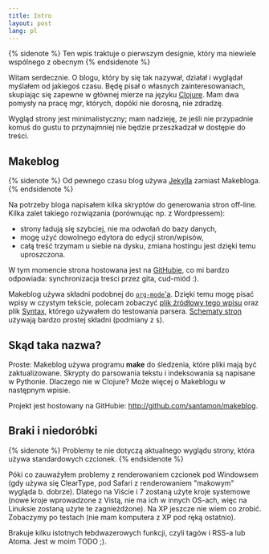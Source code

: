 ```yaml
---
title: Intro
layout: post
lang: pl
---
```


{% sidenote %}
Ten wpis traktuje o pierwszym designie, który ma niewiele wspólnego z obecnym
{% endsidenote %}

Witam serdecznie. O blogu, który by się tak nazywał, działał i wyglądał myślałem
od jakiegoś czasu. Będę pisał o własnych zainteresowaniach,
skupiając się zapewne w głównej mierze na języku [Clojure](http://clojure.org).
Mam dwa pomysły na pracę mgr, których, dopóki nie dorosną, nie zdradzę.

Wygląd strony jest minimalistyczny; mam nadzieję, że jeśli nie przypadnie
komuś do gustu to przynajmniej nie będzie przeszkadzał w dostępie do treści.

## Makeblog

{% sidenote %}
Od pewnego czasu blog używa [Jekylla](https://github.com/mojombo/jekyll) zamiast Makebloga.
{% endsidenote %}

Na potrzeby bloga napisałem kilka skryptów do generowania stron off-line.
Kilka zalet takiego rozwiązania (porównując np. z Wordpressem):
- strony ładują się szybciej, nie ma odwołań do bazy danych,
- mogę użyć dowolnego edytora do edycji stron/wpisów,
- całą treść trzymam u siebie na dysku, zmiana hostingu jest dzięki temu uproszczona.

W tym momencie strona hostowana jest na
[GitHubie](http://github.com/santamon/santamon.github.com), co mi
bardzo odpowiada: synchronizacja treści przez gita, cud-miód :).

Makeblog używa składni podobnej do [`org-mode`'a](http://orgmode.org).
Dzięki temu mogę pisać wpisy w czystym tekście, polecam zobaczyć
[plik źródłowy tego wpisu](http://github.com/santamon/santamon.github.com/blob/master/input/intro.txt)
oraz plik
[Syntax](http://github.com/santamon/makeblog/blob/master/input/Syntax.txt),
którego używałem do testowania parsera.
[Schematy stron](http://github.com/santamon/santamon.github.com/blob/master/templates/article.html)
używają bardzo prostej składni (podmiany z `$`).

## Skąd taka nazwa?
Proste: Makeblog używa programu **make** do śledzenia, które pliki mają być
zaktualizowane. Skrypty do parsowania tekstu i indeksowania są napisane
w Pythonie. Dlaczego nie w Clojure? Może więcej o Makeblogu w następnym
wpisie.

Projekt jest hostowany na GitHubie: <http://github.com/santamon/makeblog>.

## Braki i niedoróbki

{% sidenote %}
Problemy te nie dotyczą aktualnego wyglądu strony, która używa standardowych czcionek.
{% endsidenote %}

Póki co zauważyłem problemy z renderowaniem czcionek pod Windowsem
(gdy używa się ClearType, pod Safari z renderowaniem "makowym" wygląda
b. dobrze).  Dlatego na Viście i 7 zostaną użyte kroje systemowe (nowe
kroje wprowadzone z Vistą, nie ma ich w innych OS-ach, więc na
Linuksie zostaną użyte te zagnieżdżone). Na XP jeszcze nie wiem co
zrobić. Zobaczymy po testach (nie mam komputera z XP pod ręką
ostatnio).

Brakuje kilku istotnych łebdwazerowych funkcji, czyli tagów i RSS-a lub Atoma.
Jest w moim TODO ;).
